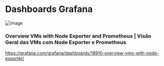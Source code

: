 # Dashboards Grafana

![image](https://github.com/denmely/dashboards-grafana/assets/84863520/0261bbca-3250-4a72-adfa-8a33786af088)


### Overview VMs with Node Exporter and Prometheus | Visão Geral das VMs com Node Exporter e Prometheus
https://grafana.com/grafana/dashboards/18910-overview-vms-with-node-exporter/
